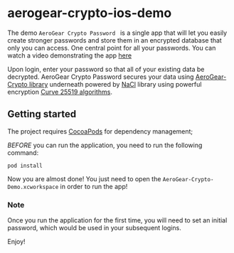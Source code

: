 # aerogear-crypto-ios-demo

The demo ```AeroGear Crypto Password ``` is a single app that will let you easily create stronger passwords and store them in an encrypted database that only you can access. One central point for all your passwords. You can watch a video demonstrating the app [here](https://vimeo.com/78366502)

Upon login, enter your password so that all of your existing data be decrypted. AeroGear Crypto Password secures your data using [AeroGear-Crypto library](https://github.com/aerogear/aerogear-crypto-ios) underneath powered by [NaCl](http://nacl.cr.yp.to/) library using powerful encryption [Curve 25519 algorithms](http://cr.yp.to/ecdh/curve25519-20060209.pdf).

## Getting started

The project requires [CocoaPods](http://cocoapods.org/) for dependency management;

_BEFORE_ you can run the application, you need to run the following command:

    pod install

Now you are almost done! You just need to open the ```AeroGear-Crypto-Demo.xcworkspace``` in order to run the app!

### Note
Once you run the application for the first time, you will need to set an initial password, which would be used in your subsequent logins.

Enjoy!
